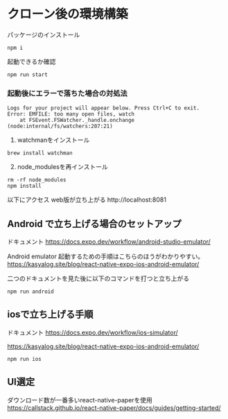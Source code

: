 # クローン後の環境構築
パッケージのインストール
```
npm i
```

起動できるか確認
```
npm run start
```

### 起動後にエラーで落ちた場合の対処法
```
Logs for your project will appear below. Press Ctrl+C to exit.
Error: EMFILE: too many open files, watch
    at FSEvent.FSWatcher._handle.onchange (node:internal/fs/watchers:207:21)
```
1. watchmanをインストール
```
brew install watchman
```

2. node_modulesを再インストール
```
rm -rf node_modules
npm install
```

以下にアクセス web版が立ち上がる
http://localhost:8081

## Android で立ち上げる場合のセットアップ
ドキュメント
https://docs.expo.dev/workflow/android-studio-emulator/

Android emulator 起動するための手順はこちらのほうがわかりやすい。
https://kasyalog.site/blog/react-native-expo-ios-android-emulator/

二つのドキュメントを見た後に以下のコマンドを打つと立ち上がる
```
npm run android
```

## iosで立ち上げる手順
ドキュメント
https://docs.expo.dev/workflow/ios-simulator/

https://kasyalog.site/blog/react-native-expo-ios-android-emulator/

```
npm run ios
```

## UI選定
ダウンロード数が一番多いreact-native-paperを使用
https://callstack.github.io/react-native-paper/docs/guides/getting-started/